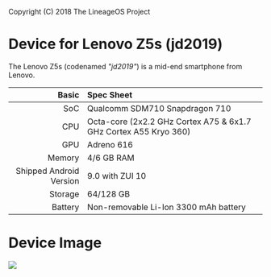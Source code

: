 Copyright (C) 2018 The LineageOS Project


# Device for Lenovo Z5s (jd2019)

The Lenovo Z5s (codenamed _"jd2019"_) is a mid-end smartphone from Lenovo.

Basic   | Spec Sheet
-------:|:-------------------------
SoC     | Qualcomm SDM710 Snapdragon 710
CPU     | Octa-core (2x2.2 GHz Cortex A75 & 6x1.7 GHz Cortex A55 Kryo 360)
GPU     | Adreno 616
Memory  | 4/6 GB RAM
Shipped Android Version | 9.0 with ZUI 10
Storage | 64/128 GB
Battery | Non-removable Li-Ion 3300 mAh battery

# Device Image

![](https://www.ultraeletronicos.com/media/catalog/product/cache/1/image/650x/040ec09b1e35df139433887a97daa66f/l/e/lenovo_z5s_-_6.jpeg)